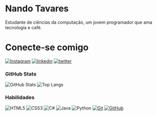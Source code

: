 # Nando Tavares
Estudante de ciências da computação, um jovem programador que ama tecnologia e café.
# Conecte-se comigo
[![Instagram](https://img.shields.io/badge/-Instagram-000?style=for-the-badge&logo=instagram&logoColor=E94D5F)](https://www.instagram.com/nando.tavarees/)
[![linkedin](https://img.shields.io/badge/linkedin-0A66C2?style=for-the-badge&logo=linkedin&logoColor=white)](https://www.linkedin.com/in/ernandes-tavares-b06ba7276/)
[![twitter](https://img.shields.io/badge/twitter-1DA1F2?style=for-the-badge&logo=twitter&logoColor=white)](https://twitter.com/N4ndo_Tavares)

### GitHub Stats
![GitHub Stats](https://github-readme-stats.vercel.app/api?username=NandoTavares&theme=transparent&bg_color=000&border_color=30A3DC&show_icons=true&icon_color=30A3DC&title_color=E94D5F&text_color=FFF)
![Top Langs](https://github-readme-stats-git-masterrstaa-rickstaa.vercel.app/api/top-langs/?username=NandoTavares&layout=compact&bg_color=000&border_color=30A3DC&title_color=E94D5F&text_color=FFF)


### Habilidades
![HTML5](https://img.shields.io/badge/HTML-000?style=for-the-badge&logo=html5)
![CSS3](https://img.shields.io/badge/CSS3-000?style=for-the-badge&logo=css3&logoColor=264CE4)
![C#](https://img.shields.io/badge/CSharp-000?style=for-the-badge&logo=csharp&logoColor=A020F0)
![Java](https://img.shields.io/badge/Java-000?style=for-the-badge&logo=java)
![Python](https://img.shields.io/badge/Python-000?style=for-the-badge&logo=python)
[![Git](https://img.shields.io/badge/Git-000?style=for-the-badge&logo=git)](https://git-scm.com/doc) 
[![GitHub](https://img.shields.io/badge/GitHub-000?style=for-the-badge&logo=github)](https://docs.github.com/)


